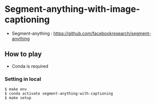 # Segment-anything-with-image-captioning
- Segment-anything : https://github.com/facebookresearch/segment-anything


## How to play
- Conda is required
### Setting in local
```
$ make env
$ conda activate segment-anything-with-captioning
$ make setup
```